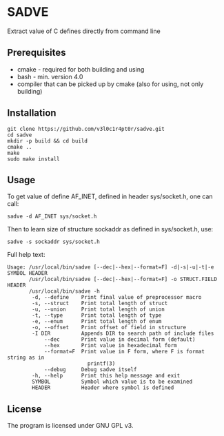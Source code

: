 # SADVE

Extract value of C defines directly from command line

## Prerequisites

* cmake - required for both building and using
* bash - min. version 4.0
* compiler that can be picked up by cmake (also for using, not only building)

## Installation

```shell
git clone https://github.com/v3l0c1r4pt0r/sadve.git
cd sadve
mkdir -p build && cd build
cmake ..
make
sudo make install
```

## Usage

To get value of define AF\_INET, defined in header sys/socket.h, one can call:
```shell
sadve -d AF_INET sys/socket.h
```

Then to learn size of structure sockaddr as defined in sys/socket.h, use:
```shell
sadve -s sockaddr sys/socket.h
```

Full help text:
```
Usage: /usr/local/bin/sadve [--dec|--hex|--format=F] -d|-s|-u|-t|-e SYMBOL HEADER
       /usr/local/bin/sadve [--dec|--hex|--format=F] -o STRUCT.FIELD HEADER
       /usr/local/bin/sadve -h
        -d, --define    Print final value of preprocessor macro
        -s, --struct    Print total length of struct
        -u, --union     Print total length of union
        -t, --type      Print total length of type
        -e, --enum      Print total length of enum
        -o, --offset    Print offset of field in structure
        -I DIR          Appends DIR to search path of include files
            --dec       Print value in decimal form (default)
            --hex       Print value in hexadecimal form
            --format=F  Print value in F form, where F is format string as in
                          printf(3)
            --debug     Debug sadve itself
        -h, --help      Print this help message and exit
        SYMBOL          Symbol which value is to be examined
        HEADER          Header where symbol is defined

```

## License

The program is licensed under GNU GPL v3.
